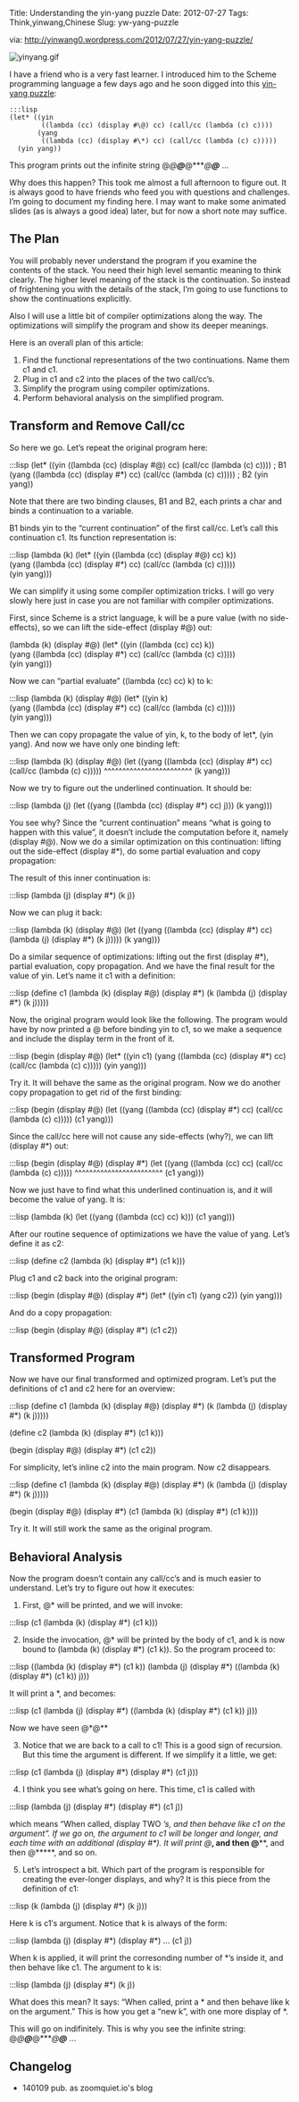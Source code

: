 Title: Understanding the yin-yang puzzle
Date: 2012-07-27
Tags: Think,yinwang,Chinese
Slug: yw-yang-puzzle


via: http://yinwang0.wordpress.com/2012/07/27/yin-yang-puzzle/

![yinyang.gif](http://yinwang0.files.wordpress.com/2012/07/yinyang.gif?w=300)

I have a friend who is a very fast learner. I introduced him to the Scheme programming language a few days ago and he soon digged into this [yin-yang puzzle](http://stackoverflow.com/questions/2694679/how-does-the-yin-yang-puzzle-work):


    :::lisp
    (let* ((yin
            ((lambda (cc) (display #\@) cc) (call/cc (lambda (c) c))))
           (yang
            ((lambda (cc) (display #\*) cc) (call/cc (lambda (c) c)))))
      (yin yang))


This program prints out the infinite string @*@**@***@****@*****@****** …

Why does this happen? This took me almost a full afternoon to figure out. It is always good to have friends who feed you with questions and challenges. I’m going to document my finding here. I may want to make some animated slides (as is always a good idea) later, but for now a short note may suffice.

## The Plan

You will probably never understand the program if you examine the contents of the stack. You need their high level semantic meaning to think clearly. The higher level meaning of the stack is the continuation. So instead of frightening you with the details of the stack, I’m going to use functions to show the continuations explicitly.

Also I will use a little bit of compiler optimizations along the way. The optimizations will simplify the program and show its deeper meanings.

Here is an overall plan of this article:

1. Find the functional representations of the two continuations. Name them c1 and c1.
1. Plug in c1 and c2 into the places of the two call/cc’s.
1. Simplify the program using compiler optimizations.
1. Perform behavioral analysis on the simplified program.

## Transform and Remove Call/cc

So here we go. Let’s repeat the original program here:

:::lisp
(let* ((yin
        ((lambda (cc) (display #\@) cc) (call/cc (lambda (c) c))))   ; B1
       (yang
        ((lambda (cc) (display #\*) cc) (call/cc (lambda (c) c)))))  ; B2
  (yin yang))


Note that there are two binding clauses, B1 and B2, each prints a char and binds a continuation to a variable.

B1 binds yin to the “current continuation” of the first call/cc. Let’s call this continuation c1. Its function representation is:

:::lisp
(lambda (k)
  (let* ((yin
          ((lambda (cc) (display #\@) cc) k))           
         (yang
          ((lambda (cc) (display #\*) cc) (call/cc (lambda (c) c)))))          
    (yin yang)))

We can simplify it using some compiler optimization tricks. I will go very slowly here just in case you are not familiar with compiler optimizations.

First, since Scheme is a strict language, k will be a pure value (with no side-effects), so we can lift the side-effect (display #\@) out:

(lambda (k)
  (display #\@)
  (let* ((yin
          ((lambda (cc) cc) k))           
         (yang
          ((lambda (cc) (display #\*) cc) (call/cc (lambda (c) c)))))          
    (yin yang)))

Now we can “partial evaluate” ((lambda (cc) cc) k) to k:


:::lisp
(lambda (k)
  (display #\@)
  (let* ((yin k)           
         (yang
          ((lambda (cc) (display #\*) cc) (call/cc (lambda (c) c)))))          
    (yin yang)))

Then we can copy propagate the value of yin, k, to the body of let*, (yin yang). And now we have only one binding left:

:::lisp
(lambda (k)
  (display #\@)
  (let ((yang
         ((lambda (cc) (display #\*) cc) (call/cc (lambda (c) c)))))
                                         ^^^^^^^^^^^^^^^^^^^^^^^^
    (k yang)))

Now we try to figure out the underlined continuation. It should be:

:::lisp
(lambda (j)
  (let ((yang
         ((lambda (cc) (display #\*) cc) j)))
    (k yang)))

You see why? Since the “current continuation” means “what is going to happen with this value”, it doesn’t include the computation before it, namely (display #\@). Now we do a similar optimization on this continuation: lifting out the side-effect (display #\*), do some partial evaluation and copy propagation:

The result of this inner continuation is:

:::lisp
(lambda (j)
  (display #\*)
  (k j))

Now we can plug it back:

:::lisp
(lambda (k)
  (display #\@)
  (let ((yang
         ((lambda (cc) (display #\*) cc) 
          (lambda (j)
            (display #\*)
            (k j)))))
    (k yang)))

Do a similar sequence of optimizations: lifting out the first (display #\*), partial evaluation, copy propagation. And we have the final result for the value of yin. Let’s name it c1 with a definition:

:::lisp
(define c1
 (lambda (k)
   (display #\@)
   (display #\*)
   (k (lambda (j)
        (display #\*)
        (k j)))))

Now, the original program would look like the following. The program would have by now printed a @ before binding yin to c1, so we make a sequence and include the display term in the front of it.

:::lisp
(begin
  (display #\@)
  (let* ((yin c1)
         (yang
          ((lambda (cc) (display #\*) cc) (call/cc (lambda (c) c)))))
    (yin yang)))

Try it. It will behave the same as the original program. Now we do another copy propagation to get rid of the first binding:

:::lisp
(begin
  (display #\@)
  (let ((yang
         ((lambda (cc) (display #\*) cc) (call/cc (lambda (c) c)))))
    (c1 yang)))

Since the call/cc here will not cause any side-effects (why?), we can lift (display #\*) out:

:::lisp
(begin
  (display #\@)
  (display #\*)
  (let ((yang
         ((lambda (cc) cc) (call/cc (lambda (c) c)))))
                           ^^^^^^^^^^^^^^^^^^^^^^^^
    (c1 yang)))

Now we just have to find what this underlined continuation is, and it will become the value of yang. It is:

:::lisp
(lambda (k)
  (let ((yang
         ((lambda (cc) cc) k)))
    (c1 yang)))

After our routine sequence of optimizations we have the value of yang. Let’s define it as c2:

:::lisp
(define c2
  (lambda (k)
    (display #\*)
    (c1 k)))

Plug c1 and c2 back into the original program:

:::lisp
(begin
  (display #\@)
  (display #\*)
  (let* ((yin c1)
         (yang c2))
    (yin yang)))

And do a copy propagation:

:::lisp
(begin
  (display #\@)
  (display #\*)
  (c1 c2))

## Transformed Program

Now we have our final transformed and optimized program. Let’s put the definitions of c1 and c2 here for an overview:

:::lisp
(define c1
 (lambda (k)
   (display #\@)
   (display #\*)
   (k (lambda (j)
        (display #\*)
        (k j)))))

(define c2
  (lambda (k)
    (display #\*)
    (c1 k)))

(begin
  (display #\@)
  (display #\*)
  (c1 c2))


For simplicity, let’s inline c2 into the main program. Now c2 disappears.

:::lisp
(define c1
 (lambda (k)
   (display #\@)
   (display #\*)
   (k (lambda (j)
        (display #\*)
        (k j)))))

(begin
  (display #\@)
  (display #\*)
  (c1 (lambda (k)
        (display #\*)
        (c1 k))))

Try it. It will still work the same as the original program.

## Behavioral Analysis

Now the program doesn’t contain any call/cc’s and is much easier to understand. Let’s try to figure out how it executes:

1. First, @* will be printed, and we will invoke:

:::lisp
(c1 (lambda (k)
      (display #\*)
      (c1 k)))

2. Inside the invocation, @* will be printed by the body of c1, and k is now bound to (lambda (k) (display #\*) (c1 k)). So the program proceed to:

:::lisp
((lambda (k)
   (display #\*)
   (c1 k))
 (lambda (j)
   (display #\*)
   ((lambda (k)
      (display #\*)
      (c1 k)) 
    j)))

It will print a *, and becomes:

:::lisp
(c1
 (lambda (j)
   (display #\*)
   ((lambda (k)
      (display #\*)
      (c1 k)) 
    j)))

Now we have seen @*@**

3. Notice that we are back to a call to c1! This is a good sign of recursion. But this time the argument is different. If we simplify it a little, we get:

:::lisp
(c1
 (lambda (j)
   (display #\*)
   (display #\*)
   (c1 j)))


4. I think you see what’s going on here. This time, c1 is called with

:::lisp
(lambda (j)
   (display #\*)
   (display #\*)
   (c1 j))

which means “When called, display TWO *’s, and then behave like c1 on the argument”. If we go on, the argument to c1 will be longer and longer, and each time with an additional (display #\*). It will print @***, and then @****, and then @*****, and so on.

5. Let’s introspect a bit. Which part of the program is responsible for creating the ever-longer displays, and why? It is this piece from the definition of c1:

:::lisp
(k (lambda (j)
     (display #\*)
     (k j)))


Here k is c1′s argument. Notice that k is always of the form:

:::lisp
(lambda (j)
   (display #\*)
   (display #\*)
   ...
   (c1 j))

When k is applied, it will print the corresonding number of *’s inside it, and then behave like c1. The argument to k is:

:::lisp
(lambda (j)
  (display #\*)
  (k j))

What does this mean? It says: “When called, print a * and then behave like k on the argument.” This is how you get a “new k”, with one more display of *.

This will go on indifinitely. This is why you see the infinite string: @*@**@***@****@*****@****** …

## Changelog

- 140109 pub. as zoomquiet.io's blog
